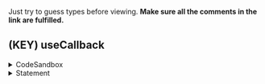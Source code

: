Just try to guess types before viewing.
**Make sure all the comments in the link are fulfilled.**

## (KEY) useCallback
<details>
  <summary>CodeSandbox</summary>

https://codesandbox.io/s/ink-8bnym?file=/src/index.ts
</details>

<details>
  <summary>Statement</summary>

Just try to guess types before viewing.    
</details>
